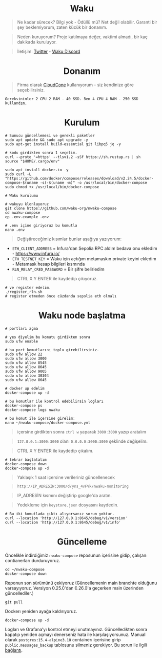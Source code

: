<h1 align="center"> Waku </h1>

> Ne kadar sürecek? Bilgi yok - Ödüllü mü? Net değil olabilir. Garanti bir şey beklemiyorum, zaten kücük bir donanım.

> Neden kuruyorum? Proje katılmaya değer, vaktimi almadı, bir kaç dakikada kuruluyor.

> İletişim: [Twitter](https://twitter.com/ArrakisSand) - [Waku Discord](https://discord.gg/4DBrFfyY)

<h1 align="center"> Donanım </h1>

> Firma olarak [CloudCone](https://cloudcone.com/) kullanıyorum - siz kendinize göre seçebilirsiniz.
```
Gereksinimler 2 CPU 2 RAM - 40 SSD. Ben 4 CPU 4 RAM - 250 SSD kullandım.
```

<h1 align="center"> Kurulum </h1>

```console
# Sunucu güncellemesi ve gerekli paketler
sudo apt update && sudo apt upgrade -y
sudo apt-get install build-essential git libpq5 jq -y

# kodu girdikten sonra 1 seçelim.
curl --proto '=https' --tlsv1.2 -sSf https://sh.rustup.rs | sh
source "$HOME/.cargo/env"

sudo apt install docker.io -y
sudo curl -L "https://github.com/docker/compose/releases/download/v2.24.5/docker-compose-$(uname -s)-$(uname -m)" -o /usr/local/bin/docker-compose
sudo chmod +x /usr/local/bin/docker-compose
```
```console
# Waku kurulumu

# wakuyu klonluyoruz
git clone https://github.com/waku-org/nwaku-compose
cd nwaku-compose
cp .env.example .env

# .env içine giriyoruz bu komutla
nano .env
```

> Değiştireceğimiz kısımlar bunlar aşağıya yazıyorum:

* `ETH_CLIENT_ADDRESS` = Infura'dan Sepolia RPC aldım bedava onu ekledim - https://www.infura.io/
* `ETH_TESTNET_KEY` = Waku için açtığım metamaskın private keyini ekledim - Metamask hesap bilgileri kısmında
* `RLN_RELAY_CRED_PASSWORD` = Bir şifre belirledim

> CTRL X Y ENTER ile kaydedip çıkıyoruz.

```console
# ve register edelim.
./register_rln.sh
# register etmeden önce cüzdanda sepolia eth olmalı
```

<h1 align="center"> Waku node başlatma </h1>

```console
# portları açma

# yes diyelim bu komutu girdikten sonra
sudo ufw enable

# bu port komutlarını toplu girebilirsiniz.
sudo ufw allow 22    
sudo ufw allow 3000   
sudo ufw allow 8545   
sudo ufw allow 8645   
sudo ufw allow 9005   
sudo ufw allow 30304  
sudo ufw allow 8645

# docker up edelim
docker-compose up -d

# bu komutlar ile kontrol edebilirsin logları
docker-compose ps
docker-compose logs nwaku
```
```console
# bu komut ile içersine girelim:
nano ~/nwaku-compose/docker-compose.yml
```
> içersine girdikten sonra `ctrl w` yaparak `3000:3000` yazıp aratalım

> `127.0.0.1:3000:3000` olanı `0.0.0.0:3000:3000` şeklinde değişelim.

> CTRL X Y ENTER ile kaydedip çıkalım.

```console
# tekrar başlatalım
docker-compose down
docker-compose up -d
```

> Yaklaşık 1 saat içersine verileriniz güncellenecek

> `http://IP_ADRESİN:3000/d/yns_4vFVk/nwaku-monitoring`

> IP_ADRESİN kısmını değiştirip google'da aratın.

> Yedekleme için `keystore.json` dosyasını kaydedin.

```console
# Bu iki komutlada çıktı alıyorsanız sorun yoktur.
curl --location 'http://127.0.0.1:8645/debug/v1/version'
curl --location 'http://127.0.0.1:8645/debug/v1/info'
```

<h1 align="center"> Güncelleme </h1>

Öncelikle indirdiğimiz `nwaku-compose` reposunun içerisine gidip, çalışan contianerları durduruyoruz.

```console
cd ~/nwaku-compose
docker-compose down
```

Reponun son sürümünü çekiyoruz (Güncellemenin main branchte olduğunu varsayıyoruz. Versiyon 0.25.0'dan 0.26.0'a geçerken main üzerinden güncellediler.)
```console
git pull
```

Dockerı yeniden ayağa kaldırıyoruz.
```console
docker-compose up -d
```

Logları ve Grafana'yı kontrol etmeyi unutmayınız. Güncelledikten sonra kapatıp yeniden açmayı denerseniz hata ile karşılaşıyorsunuz. Manual olarak `postgres:15.4-alpine3.18` containerı içerisine girip `public.messages_backup` tablosunu silmeniz gerekiyor. Bu sorun ile ilgili [bağlantı](https://github.com/waku-org/nwaku-compose/issues/75).


